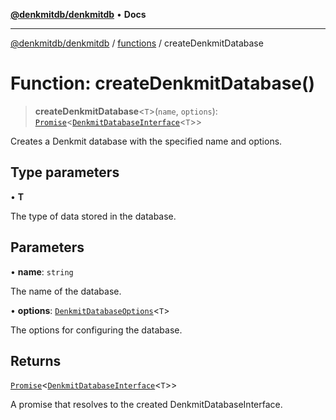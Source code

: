 [**@denkmitdb/denkmitdb**](../../README.md) • **Docs**

***

[@denkmitdb/denkmitdb](../../modules.md) / [functions](../README.md) / createDenkmitDatabase

# Function: createDenkmitDatabase()

> **createDenkmitDatabase**\<`T`\>(`name`, `options`): [`Promise`](https://developer.mozilla.org/docs/Web/JavaScript/Reference/Global_Objects/Promise)\<[`DenkmitDatabaseInterface`](../../types/interfaces/DenkmitDatabaseInterface.md)\<`T`\>\>

Creates a Denkmit database with the specified name and options.

## Type parameters

• **T**

The type of data stored in the database.

## Parameters

• **name**: `string`

The name of the database.

• **options**: [`DenkmitDatabaseOptions`](../../types/type-aliases/DenkmitDatabaseOptions.md)\<`T`\>

The options for configuring the database.

## Returns

[`Promise`](https://developer.mozilla.org/docs/Web/JavaScript/Reference/Global_Objects/Promise)\<[`DenkmitDatabaseInterface`](../../types/interfaces/DenkmitDatabaseInterface.md)\<`T`\>\>

A promise that resolves to the created DenkmitDatabaseInterface.
